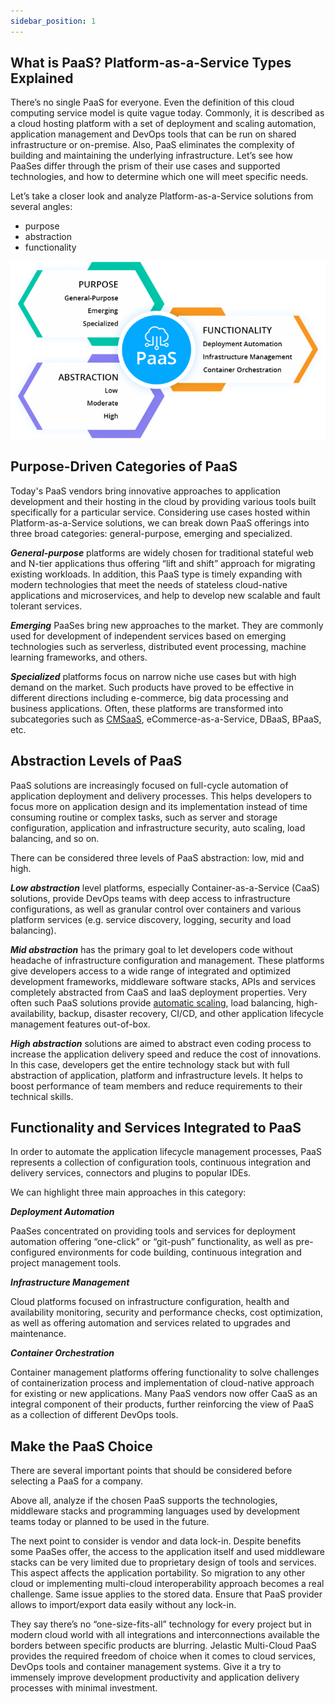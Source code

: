 ```yaml
---
sidebar_position: 1
---
```


## What is PaaS? Platform-as-a-Service Types Explained

There’s no single PaaS for everyone. Even the definition of this cloud computing service model is quite vague today. Commonly, it is described as a cloud hosting platform with a set of deployment and scaling automation, application management and DevOps tools that can be run on shared infrastructure or on-premise. Also, PaaS eliminates the complexity of building and maintaining the underlying infrastructure. Let’s see how PaaSes differ through the prism of their use cases and supported technologies, and how to determine which one will meet specific needs.

Let’s take a closer look and analyze Platform-as-a-Service solutions from several angles:

- purpose
- abstraction
- functionality

<div style={{
    display:'flex',
    justifyContent: 'center',
    margin: '0 0 1rem 0'
}}>

![Locale Dropdown](./img/WhatIsPlatform-as-a-service/what-is-paas-768x432.png)

</div>

## Purpose-Driven Categories of PaaS

Today's PaaS vendors bring innovative approaches to application development and their hosting in the cloud by providing various tools built specifically for a particular service. Considering use cases hosted within Platform-as-a-Service solutions, we can break down PaaS offerings into three broad categories: general-purpose, emerging and specialized.

**_General-purpose_** platforms are widely chosen for traditional stateful web and N-tier applications thus offering “lift and shift” approach for migrating existing workloads. In addition, this PaaS type is timely expanding with modern technologies that meet the needs of stateless cloud-native applications and microservices, and help to develop new scalable and fault tolerant services.

**_Emerging_** PaaSes bring new approaches to the market. They are commonly used for development of independent services based on emerging technologies such as serverless, distributed event processing, machine learning frameworks, and others.

**_Specialized_** platforms focus on narrow niche use cases but with high demand on the market. Such products have proved to be effective in different directions including e-commerce, big data processing and business applications. Often, these platforms are transformed into subcategories such as [CMSaaS](https://cloudmydc.com/), eCommerce-as-a-Service, DBaaS, BPaaS, etc.

## Abstraction Levels of PaaS

PaaS solutions are increasingly focused on full-cycle automation of application deployment and delivery processes. This helps developers to focus more on application design and its implementation instead of time consuming routine or complex tasks, such as server and storage configuration, application and infrastructure security, auto scaling, load balancing, and so on.

There can be considered three levels of PaaS abstraction: low, mid and high.

**_Low abstraction_** level platforms, especially Container-as-a-Service (CaaS) solutions, provide DevOps teams with deep access to infrastructure configurations, as well as granular control over containers and various platform services (e.g. service discovery, logging, security and load balancing).

**_Mid abstraction_** has the primary goal to let developers code without headache of infrastructure configuration and management. These platforms give developers access to a wide range of integrated and optimized development frameworks, middleware software stacks, APIs and services completely abstracted from CaaS and IaaS deployment properties. Very often such PaaS solutions provide [automatic scaling](/docs/ApplicationSetting/Scaling%20And%20Clustering/Automatic%20Vertical%20Scaling), load balancing, high-availability, backup, disaster recovery, CI/CD, and other application lifecycle management features out-of-box.

**_High abstraction_** solutions are aimed to abstract even coding process to increase the application delivery speed and reduce the cost of innovations. In this case, developers get the entire technology stack but with full abstraction of application, platform and infrastructure levels. It helps to boost performance of team members and reduce requirements to their technical skills.

## Functionality and Services Integrated to PaaS

In order to automate the application lifecycle management processes, PaaS represents a collection of configuration tools, continuous integration and delivery services, connectors and plugins to popular IDEs.

We can highlight three main approaches in this category:

**_Deployment Automation_**

PaaSes concentrated on providing tools and services for deployment automation offering “one-click” or “git-push” functionality, as well as pre-configured environments for code building, continuous integration and project management tools.

**_Infrastructure Management_**

Cloud platforms focused on infrastructure configuration, health and availability monitoring, security and performance checks, cost optimization, as well as offering automation and services related to upgrades and maintenance.

**_Container Orchestration_**

Container management platforms offering functionality to solve challenges of containerization process and implementation of cloud-native approach for existing or new applications. Many PaaS vendors now offer CaaS as an integral component of their products, further reinforcing the view of PaaS as a collection of different DevOps tools.

## Make the PaaS Choice

There are several important points that should be considered before selecting a PaaS for a company.

Above all, analyze if the chosen PaaS supports the technologies, middleware stacks and programming languages used by development teams today or planned to be used in the future.

The next point to consider is vendor and data lock-in. Despite benefits some PaaSes offer, the access to the application itself and used middleware stacks can be very limited due to proprietary design of tools and services. This aspect affects the application portability. So migration to any other cloud or implementing multi-cloud interoperability approach becomes a real challenge. Same issue applies to the stored data. Ensure that PaaS provider allows to import/export data easily without any lock-in.

They say there’s no “one-size-fits-all” technology for every project but in modern cloud world with all integrations and interconnections available the borders between specific products are blurring. Jelastic Multi-Cloud PaaS provides the required freedom of choice when it comes to cloud services, DevOps tools and container management systems. Give it a try to immensely improve development productivity and application delivery processes with minimal investment.

